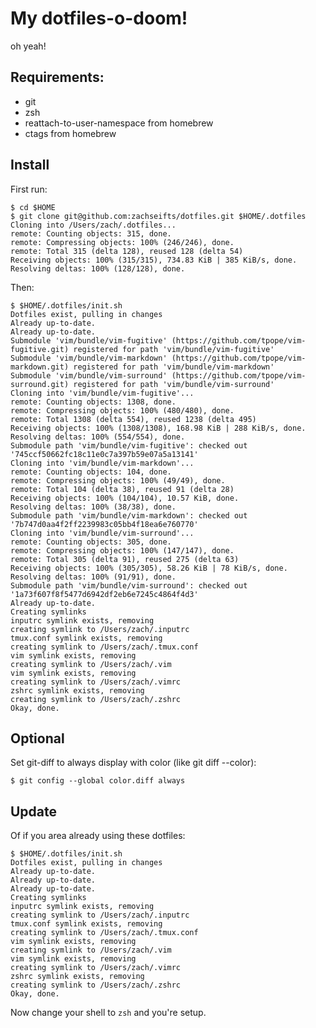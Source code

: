 # My dotfiles-o-doom!

oh yeah!

## Requirements:

 - git
 - zsh
 - reattach-to-user-namespace from homebrew
 - ctags from homebrew

## Install

First run:

    $ cd $HOME
    $ git clone git@github.com:zachseifts/dotfiles.git $HOME/.dotfiles
    Cloning into /Users/zach/.dotfiles...
    remote: Counting objects: 315, done.
    remote: Compressing objects: 100% (246/246), done.
    remote: Total 315 (delta 128), reused 128 (delta 54)
    Receiving objects: 100% (315/315), 734.83 KiB | 385 KiB/s, done.
    Resolving deltas: 100% (128/128), done.

Then:

    $ $HOME/.dotfiles/init.sh 
    Dotfiles exist, pulling in changes
    Already up-to-date.
    Already up-to-date.
    Submodule 'vim/bundle/vim-fugitive' (https://github.com/tpope/vim-fugitive.git) registered for path 'vim/bundle/vim-fugitive'
    Submodule 'vim/bundle/vim-markdown' (https://github.com/tpope/vim-markdown.git) registered for path 'vim/bundle/vim-markdown'
    Submodule 'vim/bundle/vim-surround' (https://github.com/tpope/vim-surround.git) registered for path 'vim/bundle/vim-surround'
    Cloning into 'vim/bundle/vim-fugitive'...
    remote: Counting objects: 1308, done.
    remote: Compressing objects: 100% (480/480), done.
    remote: Total 1308 (delta 554), reused 1238 (delta 495)
    Receiving objects: 100% (1308/1308), 168.98 KiB | 288 KiB/s, done.
    Resolving deltas: 100% (554/554), done.
    Submodule path 'vim/bundle/vim-fugitive': checked out '745ccf50662fc18c11e0c7a397b59e07a5a13141'
    Cloning into 'vim/bundle/vim-markdown'...
    remote: Counting objects: 104, done.
    remote: Compressing objects: 100% (49/49), done.
    remote: Total 104 (delta 38), reused 91 (delta 28)
    Receiving objects: 100% (104/104), 10.57 KiB, done.
    Resolving deltas: 100% (38/38), done.
    Submodule path 'vim/bundle/vim-markdown': checked out '7b747d0aa4f2ff2239983c05bb4f18ea6e760770'
    Cloning into 'vim/bundle/vim-surround'...
    remote: Counting objects: 305, done.
    remote: Compressing objects: 100% (147/147), done.
    remote: Total 305 (delta 91), reused 275 (delta 63)
    Receiving objects: 100% (305/305), 58.26 KiB | 78 KiB/s, done.
    Resolving deltas: 100% (91/91), done.
    Submodule path 'vim/bundle/vim-surround': checked out '1a73f607f8f5477d6942df2eb6e7245c4864f4d3'
    Already up-to-date.
    Creating symlinks
    inputrc symlink exists, removing
    creating symlink to /Users/zach/.inputrc
    tmux.conf symlink exists, removing
    creating symlink to /Users/zach/.tmux.conf
    vim symlink exists, removing
    creating symlink to /Users/zach/.vim
    vim symlink exists, removing
    creating symlink to /Users/zach/.vimrc
    zshrc symlink exists, removing
    creating symlink to /Users/zach/.zshrc
    Okay, done.

## Optional

Set git-diff to always display with color (like git diff --color):

    $ git config --global color.diff always

## Update

Of if you area already using these dotfiles:

    $ $HOME/.dotfiles/init.sh 
    Dotfiles exist, pulling in changes
    Already up-to-date.
    Already up-to-date.
    Already up-to-date.
    Creating symlinks
    inputrc symlink exists, removing
    creating symlink to /Users/zach/.inputrc
    tmux.conf symlink exists, removing
    creating symlink to /Users/zach/.tmux.conf
    vim symlink exists, removing
    creating symlink to /Users/zach/.vim
    vim symlink exists, removing
    creating symlink to /Users/zach/.vimrc
    zshrc symlink exists, removing
    creating symlink to /Users/zach/.zshrc
    Okay, done.

Now change your shell to `zsh` and you're setup.

